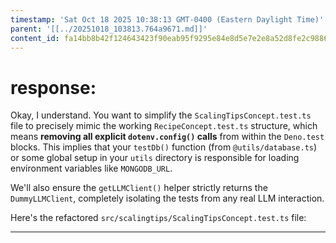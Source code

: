 ```yaml
---
timestamp: 'Sat Oct 18 2025 10:38:13 GMT-0400 (Eastern Daylight Time)'
parent: '[[../20251018_103813.764a9671.md]]'
content_id: fa14bb8b42f124643423f90eab95f9295e84e8d5e7e2e8a52d8fe2c9886831bc
---
```


# response:

Okay, I understand. You want to simplify the `ScalingTipsConcept.test.ts` file to precisely mimic the working `RecipeConcept.test.ts` structure, which means **removing all explicit `dotenv.config()` calls** from within the `Deno.test` blocks. This implies that your `testDb()` function (from `@utils/database.ts`) or some global setup in your `utils` directory is responsible for loading environment variables like `MONGODB_URL`.

We'll also ensure the `getLLMClient()` helper strictly returns the `DummyLLMClient`, completely isolating the tests from any real LLM interaction.

Here's the refactored `src/scalingtips/ScalingTipsConcept.test.ts` file:

***
